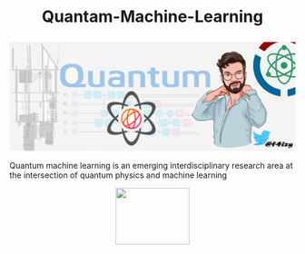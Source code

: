 <strong><h1 align='center'>
    Quantam-Machine-Learning
</h1></strong>

<p align='center'>
  <a href="#"><img src="https://github.com/mohd-faizy/Quantam-Machine-Learning/blob/main/QML_png/01_QC.png"></a>
</p>

Quantum machine learning is an emerging interdisciplinary research area at the intersection of quantum physics and machine learning

<p align='center'>
  <a href="#"><img src="https://marlacummins.com/wp-content/uploads/2014/03/Work_In_Progress.png" height='100' width='130'></a>
</p>
